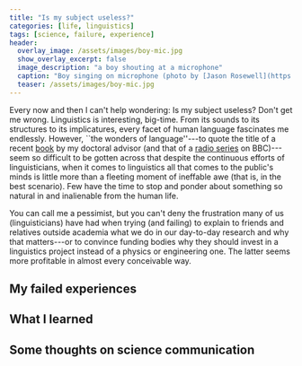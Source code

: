 ```yaml
---
title: "Is my subject useless?"
categories: [life, linguistics]
tags: [science, failure, experience]
header:
  overlay_image: /assets/images/boy-mic.jpg
  show_overlay_excerpt: false
  image_description: "a boy shouting at a microphone"
  caption: "Boy singing on microphone (photo by [Jason Rosewell](https://unsplash.com/@jasonrosewell?utm_source=unsplash&utm_medium=referral&utm_content=creditCopyText) on [Unsplash](https://unsplash.com/s/photos/communication?utm_source=unsplash&utm_medium=referral&utm_content=creditCopyText))"
  teaser: /assets/images/boy-mic.jpg
---
```


Every now and then I can't help wondering: Is my subject useless? Don't get me wrong. Linguistics is interesting, big-time. From its sounds to its structures to its implicatures, every facet of human language fascinates me endlessly. However, ``the wonders of language''---to quote the title of a recent [book](https://books.google.com/books/about/The_Wonders_of_Language.html?id=Ip_cDQAAQBAJ) by my doctoral advisor (and that of a [radio series](https://www.bbc.co.uk/programmes/p029486v) on BBC)---seem so difficult to be gotten across that despite the continuous efforts of linguisticians, when it comes to linguistics all that comes to the public's minds is little more than a fleeting moment of ineffable awe (that is, in the best scenario). Few have the time to stop and ponder about something so natural in and inalienable from the human life. 

You can call me a pessimist, but you can't deny the frustration many of us (linguisticians) have had when trying (and failing) to explain to friends and relatives outside academia what we do in our day-to-day research and why that matters---or to convince funding bodies why they should  invest in a linguistics project instead of a physics or engineering one. The latter seems more profitable in almost every conceivable way.

## My failed experiences

## What I learned

## Some thoughts on science communication